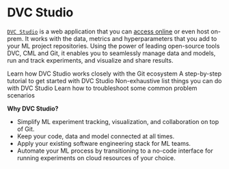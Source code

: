 # DVC Studio

[`DVC Studio`](https://studio.iterative.ai/) is a web application that you can
[access online](https://studio.iterative.ai/) or even host on-prem. It works
with the data, metrics and hyperparameters that you add to your ML project
repositories. Using the power of leading open-source tools DVC, CML and Git, it
enables you to seamlessly manage data and models, run and track experiments, and
visualize and share results.

<cards>

  <card href="/doc/studio/overview" heading="How DVC Studio works">
    Learn how DVC Studio works closely with the Git ecosystem
  </card>

  <card href="/doc/studio/get-started" heading="Get started">
    A step-by-step tutorial to get started with DVC Studio
  </card>

  <card href="/doc/studio/user-guide" heading="User guide">
    Non-exhaustive list things you can do with DVC Studio
  </card>

  <card href="/doc/studio/troubleshooting" heading="Troubleshooting">
    Learn how to troubleshoot some common problem scenarios
  </card>

</cards>

**Why DVC Studio?**

- Simplify ML experiment tracking, visualization, and collaboration on top of
  Git.
- Keep your code, data and model connected at all times.
- Apply your existing software engineering stack for ML teams.
- Automate your ML process by transitioning to a no-code interface for running
  experiments on cloud resources of your choice.
